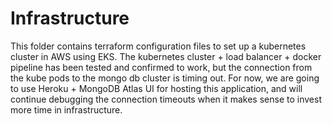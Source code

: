 # Infrastructure

This folder contains terraform configuration files to set up a kubernetes cluster in AWS using EKS. The kubernetes cluster + load balancer + docker pipeline has been tested and confirmed to work, but the connection from the kube pods to the mongo db cluster is timing out. For now, we are going to use Heroku + MongoDB Atlas UI for hosting this application, and will continue debugging the connection timeouts when it makes sense to invest more time in infrastructure.
